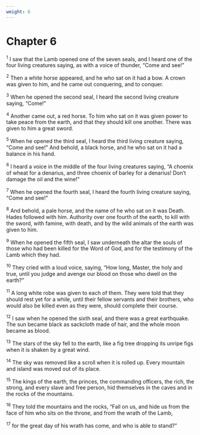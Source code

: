 ```yaml
---
weight: 6
---
```


# Chapter 6

<sup>1</sup> I saw that the Lamb opened one of the seven seals, and I heard one of the four living creatures saying, as with a voice of thunder, “Come and see!” 

<sup>2</sup> Then a white horse appeared, and he who sat on it had a bow. A crown was given to him, and he came out conquering, and to conquer. 

<sup>3</sup> When he opened the second seal, I heard the second living creature saying, “Come!” 

<sup>4</sup> Another came out, a red horse. To him who sat on it was given power to take peace from the earth, and that they should kill one another. There was given to him a great sword. 

<sup>5</sup> When he opened the third seal, I heard the third living creature saying, “Come and see!” And behold, a black horse, and he who sat on it had a balance in his hand. 

<sup>6</sup> I heard a voice in the middle of the four living creatures saying, “A choenix of wheat for a denarius, and three choenix of barley for a denarius! Don’t damage the oil and the wine!” 

<sup>7</sup> When he opened the fourth seal, I heard the fourth living creature saying, “Come and see!” 

<sup>8</sup> And behold, a pale horse, and the name of he who sat on it was Death. Hades followed with him. Authority over one fourth of the earth, to kill with the sword, with famine, with death, and by the wild animals of the earth was given to him. 

<sup>9</sup> When he opened the fifth seal, I saw underneath the altar the souls of those who had been killed for the Word of God, and for the testimony of the Lamb which they had. 

<sup>10</sup> They cried with a loud voice, saying, “How long, Master, the holy and true, until you judge and avenge our blood on those who dwell on the earth?” 

<sup>11</sup> A long white robe was given to each of them. They were told that they should rest yet for a while, until their fellow servants and their brothers, who would also be killed even as they were, should complete their course. 

<sup>12</sup> I saw when he opened the sixth seal, and there was a great earthquake. The sun became black as sackcloth made of hair, and the whole moon became as blood. 

<sup>13</sup> The stars of the sky fell to the earth, like a fig tree dropping its unripe figs when it is shaken by a great wind. 

<sup>14</sup> The sky was removed like a scroll when it is rolled up. Every mountain and island was moved out of its place. 

<sup>15</sup> The kings of the earth, the princes, the commanding officers, the rich, the strong, and every slave and free person, hid themselves in the caves and in the rocks of the mountains. 

<sup>16</sup> They told the mountains and the rocks, “Fall on us, and hide us from the face of him who sits on the throne, and from the wrath of the Lamb, 

<sup>17</sup> for the great day of his wrath has come, and who is able to stand?” 


